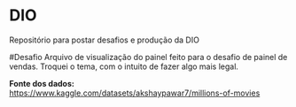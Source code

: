 # DIO
Repositório para postar desafios e produção da DIO

#Desafio
Arquivo de visualização do painel feito para o desafio de painel de vendas. Troquei o tema, com o intuito de fazer algo mais legal. 

<strong>Fonte dos dados: </strong>https://www.kaggle.com/datasets/akshaypawar7/millions-of-movies
